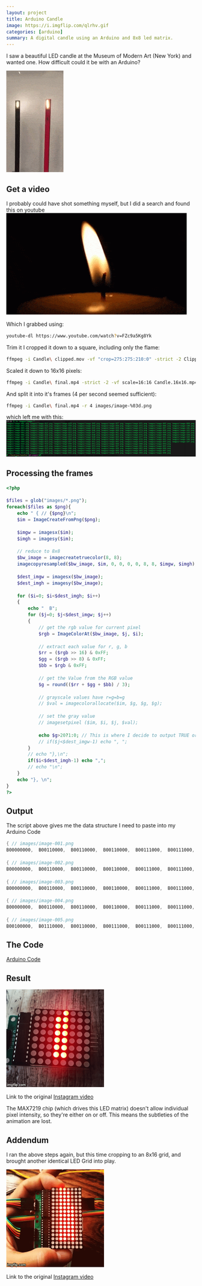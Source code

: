 ```yaml
---
layout: project
title: Arduino Candle
image: https://i.imgflip.com/qlrhv.gif
categories: [arduino]
summary: A digital candle using an Arduino and 8x8 led matrix.
---
```


I saw a beautiful LED candle at the Museum of Modern Art (New York) and wanted one. How difficult could it be with an Arduino?

![LED candle inspiration](/images/ygq8LA.gif)

## Get a video

I probably could have shot something myself, but I did a search and found this on youtube
![](/images/Kz8JGP.gif)

Which I grabbed using:

```bash
youtube-dl https://www.youtube.com/watch?v=FZc9a5Kg8Yk
```

Trim it
I cropped it down to a square, including only the flame:

```bash
ffmpeg -i Candle\ clipped.mov -vf "crop=275:275:210:0" -strict -2 Clipped\ final.mp4
```

Scaled it down to 16x16 pixels:

```bash
ffmpeg -i Candle\ final.mp4 -strict -2 -vf scale=16:16 Candle.16x16.mp4
```

And split it into it's frames (4 per second seemed sufficient):

```bash
ffmpeg -i Candle\ final.mp4 -r 4 images/image-%03d.png
```

which left me with this:
![](/images/LEDCandle-images.png)

## Processing the frames
```php
<?php

$files = glob("images/*.png");
foreach($files as $png){
    echo " { // {$png}\n";
    $im = ImageCreateFromPng($png);

    $imgw = imagesx($im);
    $imgh = imagesy($im);

    // reduce to 8x8
    $bw_image = imagecreatetruecolor(8, 8);
    imagecopyresampled($bw_image, $im, 0, 0, 0, 0, 8, 8, $imgw, $imgh);

    $dest_imgw = imagesx($bw_image);
    $dest_imgh = imagesy($bw_image);

    for ($i=0; $i<$dest_imgh; $i++)
    {
        echo "  B";
        for ($j=0; $j<$dest_imgw; $j++)
        {
            // get the rgb value for current pixel
            $rgb = ImageColorAt($bw_image, $j, $i);

            // extract each value for r, g, b
            $rr = ($rgb >> 16) & 0xFF;
            $gg = ($rgb >> 8) & 0xFF;
            $bb = $rgb & 0xFF;

            // get the Value from the RGB value
            $g = round(($rr + $gg + $bb) / 3);

            // grayscale values have r=g=b=g
            // $val = imagecolorallocate($im, $g, $g, $g);

            // set the gray value
            // imagesetpixel ($im, $i, $j, $val);

            echo $g>20?1:0; // This is where I decide to output TRUE or FALSE based on the threshold (20 in this case). If I can output partial values (on another matrix) I'll remove this
            // if($j<$dest_imgw-1) echo ", ";
        }
        // echo "},\n";
        if($i<$dest_imgh-1) echo ",";
        // echo "\n";
    }
    echo "}, \n";
}
?>
```

## Output
The script above gives me the data structure I need to paste into my Arduino Code

```cpp
{ // images/image-001.png
B00000000,  B00110000,  B00110000,  B00110000,  B00111000,  B00111000,  B00011000,  B00000000},

{ // images/image-002.png
B00000000,  B00110000,  B00110000,  B00110000,  B00111000,  B00111000,  B00011000,  B00000000},

{ // images/image-003.png
B00000000,  B00110000,  B00110000,  B00110000,  B00111000,  B00111000,  B00111000,  B00000000},

{ // images/image-004.png
B00000000,  B00110000,  B00110000,  B00110000,  B00111000,  B00111000,  B00111000,  B00000000},

{ // images/image-005.png
B00100000,  B01110000,  B00110000,  B00111000,  B00111000,  B00111000,  B00111000,  B00000000},
```

## The Code
[Arduino Code](https://github.com/SachaWheeler/ArduinoLEDCandle)

## Result

![Final Result](/images/qlrhv.gif)

Link to the original [Instagram video](https://www.instagram.com/p/7KxoUsKist/)

The MAX7219 chip (which drives this LED matrix) doesn't allow individual pixel intensity, so they're either on or off. This means the subtleties of the animation are lost.

## Addendum
I ran the above steps again, but this time cropping to an 8x16 grid, and brought another identical LED Grid into play.

![8x16](/images/qqa1b.gif)

Link to the original [Instagram video](https://www.instagram.com/p/7Xf8zlKigR/)

